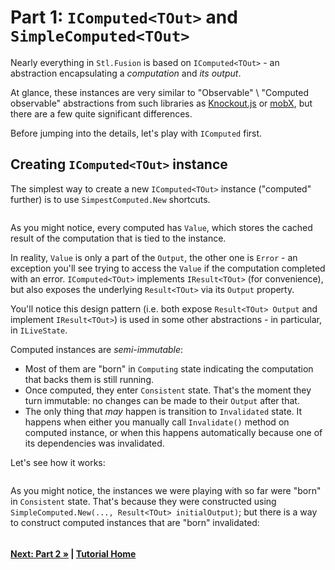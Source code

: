 # Part 1: `IComputed<TOut>` and `SimpleComputed<TOut>`

Nearly everything in `Stl.Fusion` is based on `IComputed<TOut>` - an abstraction encapsulating 
a _computation_ and _its output_.

At glance, these instances are very similar to "Observable" \ "Computed observable" abstractions 
from such libraries as [Knockout.js](https://knockoutjs.com/) or [mobX](https://mobx.js.org/),
but there are a few quite significant differences.

Before jumping into the details, let's play with `IComputed` first.  

## Creating `IComputed<TOut>` instance

The simplest way to create a new `IComputed<TOut>` instance ("computed" further) is
to use `SimpestComputed.New` shortcuts.

``` cs --region part01_create --source-file Part01.cs
```

As you might notice, every computed has `Value`, which stores the cached result of 
the computation that is tied to the instance. 

In reality, `Value` is only a part of the `Output`, the other one is `Error` - 
an exception you'll see trying to access the `Value` if the computation completed 
with an error. `IComputed<TOut>` implements `IResult<TOut>` (for convenience), 
but also exposes the underlying `Result<TOut>` via its `Output` property.

You'll notice this design pattern (i.e. both expose `Result<TOut> Output` and 
implement `IResult<TOut>`) is used in some other abstractions - in particular,
in `ILiveState`.

Computed instances are *semi-immutable*:
* Most of them are "born" in `Computing` state indicating the computation 
  that backs them is still running.
* Once computed, they enter `Consistent` state. That's the moment they
  turn immutable: no changes can be made to their `Output` after that.
* The only thing that *may* happen is transition to `Invalidated` state.
  It happens when either you manually call `Invalidate()` method on
  computed instance, or when this happens automatically because one of
  its dependencies was invalidated.
  
Let's see how it works:    

``` cs --region part01_invalidateAndUpdate --source-file Part01.cs
```

As you might notice, the instances we were playing with so far were "born"
in `Consistent` state. That's because they were constructed using 
`SimpleComputed.New(..., Result<TOut> initialOutput)`; but there is a way
to construct computed instances that are "born" invalidated:
  
``` cs --region part01_createNoDefault --source-file Part01.cs
```

#### [Next: Part 2 &raquo;](./Part02.md) | [Tutorial Home](./README.md)
